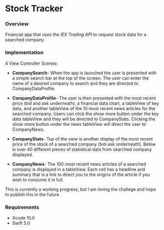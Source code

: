 # Stock Tracker

### Overview

Financial app that uses the _IEX Trading API_ to request stock data for a searched company

### Implementation

4 View Controller Scenes:

* __CompanySearch__- When the app is launched the user is presented with a simple search bar at the top of the screen. The user can enter the name of a desired company to search and they are directed to CompanyDataProfile. 

* __CompanyDataProfile__- The user is then presented with the most recent price (bid and ask underneath), a financial data chart, a tableView of key data, and another tableView of the 10 most recent news articles for the searched company. Users can click the show more button under the key data tableView and they will be directed to CompanyStats. Clicking the show more button under the news tableView will direct the user to CompanyNews.

* __CompanyStats__- Top of the view is another display of the most recent price of the stock of a searched company (bid-ask underneath). Below is over 40 different pieces of statistical data from searched company displayed. 

* __CompanyNews__- The 100 most recent news articles of a searched company is displayed in a tableView. Each cell has a headline and summary that is a link to direct you to the origins of the article if you wish to consume it in full.


This is currently a working progress, but I am loving the challege and hope to publish this in the future.


### Requirements
* Xcode 10.0
* Swift 5.0
